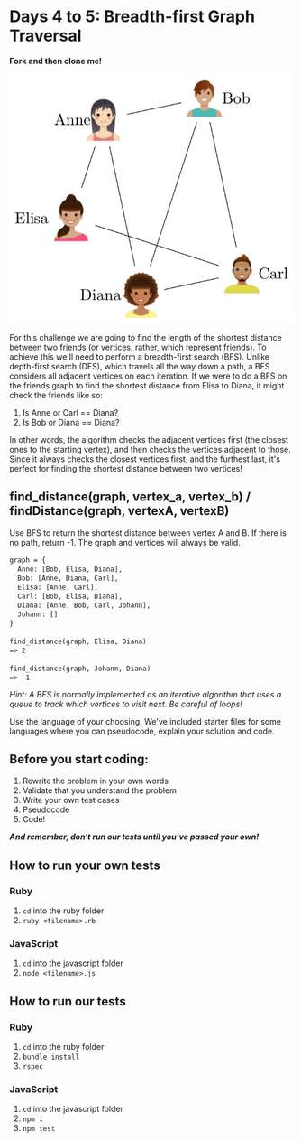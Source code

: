 # Days 4 to 5: Breadth-first Graph Traversal

**Fork and then clone me!**

![Friends graph](./friends.jpg)

For this challenge we are going to find the length of the shortest distance between two friends (or vertices, rather, which represent friends). To achieve this we'll need to perform a breadth-first search (BFS). Unlike depth-first search (DFS), which travels all the way down a path, a BFS considers all adjacent vertices on each iteration. If we were to do a BFS on the friends graph to find the shortest distance from Elisa to Diana, it might check the friends like so:

1. Is Anne or Carl == Diana?
2. Is Bob or Diana == Diana?

In other words, the algorithm checks the adjacent vertices first (the closest ones to the starting vertex), and then checks the vertices adjacent to those. Since it always checks the closest vertices first, and the furthest last, it's perfect for finding the shortest distance between two vertices!

## find_distance(graph, vertex_a, vertex_b) / findDistance(graph, vertexA, vertexB)

Use BFS to return the shortest distance between vertex A and B. If there is no path, return -1. The graph and vertices will always be valid. 

```
graph = {
  Anne: [Bob, Elisa, Diana],
  Bob: [Anne, Diana, Carl],
  Elisa: [Anne, Carl],
  Carl: [Bob, Elisa, Diana],
  Diana: [Anne, Bob, Carl, Johann],
  Johann: []
}

find_distance(graph, Elisa, Diana)
=> 2

find_distance(graph, Johann, Diana)
=> -1
```

_Hint: A BFS is normally implemented as an iterative algorithm that uses a queue to track which vertices to visit next. Be careful of loops!_

Use the language of your choosing. We've included starter files for some languages where you can pseudocode, explain your solution and code.

## Before you start coding:

1. Rewrite the problem in your own words
2. Validate that you understand the problem
3. Write your own test cases
4. Pseudocode
5. Code!

**_And remember, don't run our tests until you've passed your own!_**

## How to run your own tests

### Ruby

1. `cd` into the ruby folder
2. `ruby <filename>.rb`

### JavaScript

1. `cd` into the javascript folder
2. `node <filename>.js`

## How to run our tests

### Ruby

1. `cd` into the ruby folder
2. `bundle install`
3. `rspec`

### JavaScript

1. `cd` into the javascript folder
2. `npm i`
3. `npm test`
